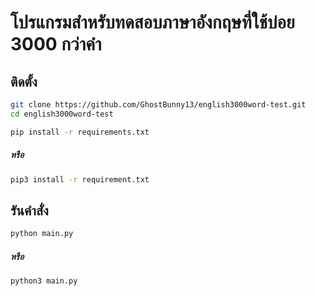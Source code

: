 # โปรแกรมสำหรับทดสอบภาษาอังกฤษที่ใช้บ่อย 3000 กว่าคำ

## ติดตั้ง

```bash
git clone https://github.com/GhostBunny13/english3000word-test.git
cd english3000word-test
```
```bash
pip install -r requirements.txt
```
##### หรือ
```bash
pip3 install -r requirement.txt
```

## รันคำสั่ง
```bash
python main.py
```
##### หรือ
```bash
python3 main.py
```
    
